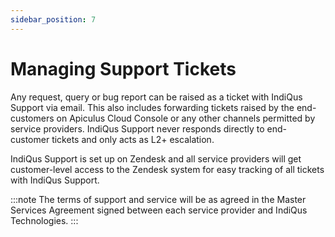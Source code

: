 ```yaml
---
sidebar_position: 7
---
```

# Managing Support Tickets

Any request, query or bug report can be raised as a ticket with IndiQus Support via email. This also includes forwarding tickets raised by the end-customers on Apiculus Cloud Console or any other channels permitted by service providers. IndiQus Support never responds directly to end-customer tickets and only acts as L2+ escalation.

IndiQus Support is set up on Zendesk and all service providers will get customer-level access to the Zendesk system for easy tracking of all tickets with IndiQus Support.

:::note
The terms of support and service will be as agreed in the Master Services Agreement signed between each service provider and IndiQus Technologies.
:::
